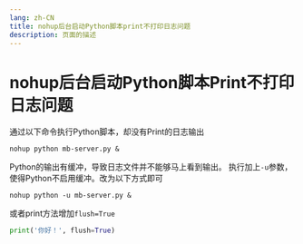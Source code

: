 ```yaml
---
lang: zh-CN  
title: nohup后台启动Python脚本print不打印日志问题  
description: 页面的描述
---
```


# nohup后台启动Python脚本Print不打印日志问题

通过以下命令执行Python脚本，却没有Print的日志输出

```shell
nohup python mb-server.py &
```

Python的输出有缓冲，导致日志文件并不能够马上看到输出。 执行加上`-u`参数，使得Python不启用缓冲。改为以下方式即可

```shell
nohup python -u mb-server.py &
```

或者print方法增加`flush=True`

```python
print('你好！', flush=True)
```

<Comment></Comment>
